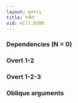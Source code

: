 ```yaml
---
layout: entry
title: མཆེད་
vid: Hill:0500
---
```

### Dependencies (N = 0)


### Overt 1-2


### Overt 1-2-3


### Oblique arguments
